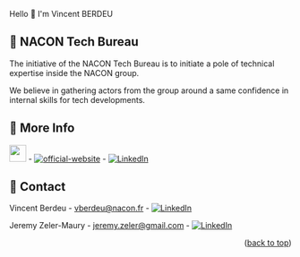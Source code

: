 Hello 👋 I'm Vincent BERDEU

<!-- NACON TECH -->
## 🏢 NACON Tech Bureau

The initiative of the NACON Tech Bureau is to initiate a pole of technical expertise inside the NACON group.

We believe in gathering actors from the group around a same confidence in internal skills for tech developments.

<!-- INFO -->
## 🔎 More Info
<img src="https://companieslogo.com/img/orig/NACON.PA-916d2841.png" width="30" height="30"> - [![official-website][official-website-shield]][NACON-website] - [![LinkedIn][linkedin-shield]][linkedin-url-nacon]

<!-- CONTACT -->
## 💌 Contact

Vincent Berdeu - vberdeu@nacon.fr - [![LinkedIn][linkedin-shield]][linkedin-url-vb]

Jeremy Zeler-Maury - jeremy.zeler@gmail.com - [![LinkedIn][linkedin-shield]][linkedin-url-jz]

<p align="right">(<a href="#readme-top">back to top</a>)</p>

<!-- MARKDOWN LINKS & IMAGES -->
<!-- https://www.markdownguide.org/basic-syntax/#reference-style-links -->
[NACON-LOGO]: https://companieslogo.com/img/orig/NACON.PA-916d2841.png
[NACON-website]: https://www.nacongaming.com/
[official-website-shield]: https://img.shields.io/badge/official%20website-blue
[linkedin-shield]: https://img.shields.io/badge/-LinkedIn-black.svg?style=for-the-badge&logo=linkedin&colorB=555
[linkedin-url-nacon]: https://www.linkedin.com/company/nacongaming/
[linkedin-url-vb]: https://www.linkedin.com/in/vincent-berdeu-691aa61a3/
[linkedin-url-jz]: https://www.linkedin.com/in/sandstorm21/
